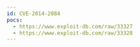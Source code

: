 ```yaml
---
id: CVE-2014-2084
pocs:
  - https://www.exploit-db.com/raw/33327
  - https://www.exploit-db.com/raw/33328
---
```

